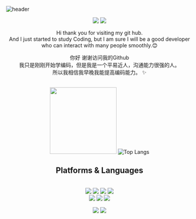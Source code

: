 
![header](https://capsule-render.vercel.app/api?type=transparent&text=Hello%20Guys!&fontAlign=53&desc=认识你很高兴&descAlignY=90&descAlign=53)


<div align=center> 
  <p>
  <a href="https://velog.io/@alicelee" target="_blank"><img src="https://img.shields.io/badge/Blog-DD0B78?style=flat-square&logo=GitHub%20Sponsors&logoColor=white"/></a>
  <a href="mailto:saemmilee1231@gmail.com" target="_blank"><img src="https://img.shields.io/badge/saemmilee1231@gmail.com-EA4335?style=flat-square&logo=Gmail&logoColor=white"/></a>
  
</p>
<p>
  Hi thank you for visiting my git hub. <br/>
  And I just started to study Coding, but I am sure I will be a good developer who can interact with many people smoothly.😊<br/>
  
  你好 谢谢访问我的Github <br/>
  我只是刚刚开始学编码，但是我是一个平易近人，沟通能力很强的人。<br/>
  所以我相信我早晚我能提高编码能力。
  ✨ <br/><br/>
</p>

   <img height="180em" src="https://github-readme-stats.vercel.app/api?username=alicelee1231&show_icons=true&hide_border=true&&count_private=true&include_all_commits=true" />   ![Top Langs](https://github-readme-stats.vercel.app/api/top-langs/?username=1nhou&layout=compact&hide_border=true&theme=white)
  
 


  
  

## Platforms & Languages
<p>
  
  <br>  
    <img src="https://img.shields.io/badge/Docker-2496ED?style=for-the-badge&logo=Docker&logoColor=white"> 
  <img src="https://img.shields.io/badge/TypeScript-3178C6?style=for-the-badge&logo=TypeScript&logoColor=white"> 
  <img src="https://img.shields.io/badge/javascript-F7DF1E?style=for-the-badge&logo=javascript&logoColor=black"> 
  <img src="https://img.shields.io/badge/NestJS-E0234E?style=for-the-badge&logo=NestJS&logoColor=white">
  <br>
    <img src="https://img.shields.io/badge/MySql-4479A1?style=for-the-badge&logo=MySql&logoColor=white">
      <img src="https://img.shields.io/badge/Node.js-339933?style=for-the-badge&logo=Node.js&logoColor=white">
  <img src="https://img.shields.io/badge/GraphQL-E10098?style=for-the-badge&logo=GraphQL&logoColor=white">
  <br>
</p>

<p>
  <img src="https://img.shields.io/badge/github-181717?style=for-the-badge&logo=github&logoColor=white">
  <img src="https://img.shields.io/badge/git-F05032?style=for-the-badge&logo=git&logoColor=white">
</p>
</div>
</div>




